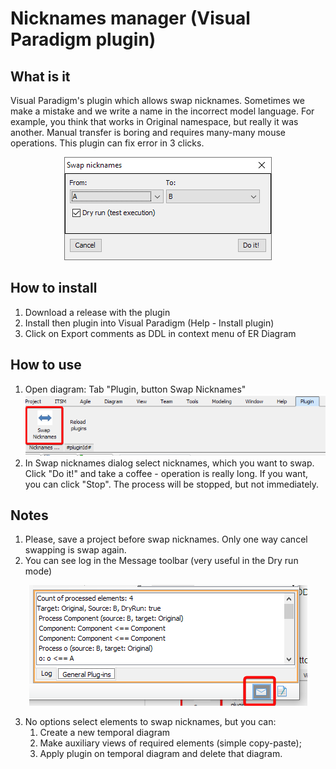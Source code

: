 # Nicknames manager (Visual Paradigm plugin)
## What is it
Visual Paradigm's plugin which allows swap nicknames. Sometimes we make a mistake and
we write a name in the incorrect model language. For example, you think that works in
Original namespace, but really it was another. Manual transfer is boring and requires many-many mouse operations. 
This plugin can fix error in 3 clicks.

<p align="center">
   <img src="images/screenshot.png"/>
</p>

## How to install
1. Download a release with the plugin
2. Install then plugin into Visual Paradigm (Help - Install plugin)
3. Click on Export comments as DDL in context menu of ER Diagram

## How to use
1. Open diagram: Tab "Plugin, button Swap Nicknames"
   ![](images/button.png)
2. In Swap nicknames dialog select nicknames, which you want to swap. Click "Do it!" and
take a coffee - operation is really long. If you want, you can click "Stop". The process will 
be stopped, but not immediately.

## Notes
1. Please, save a project before swap nicknames. Only one way cancel swapping is swap again.
2. You can see log in the Message toolbar (very useful in the Dry run mode)
<p align="center">
   <img src="images/messages.png"/>
</p>

3. No options select elements to swap nicknames, but you can:
    1. Create a new temporal diagram
    2. Make auxiliary views of required elements (simple copy-paste);
    3. Apply plugin on temporal diagram and delete that diagram.
